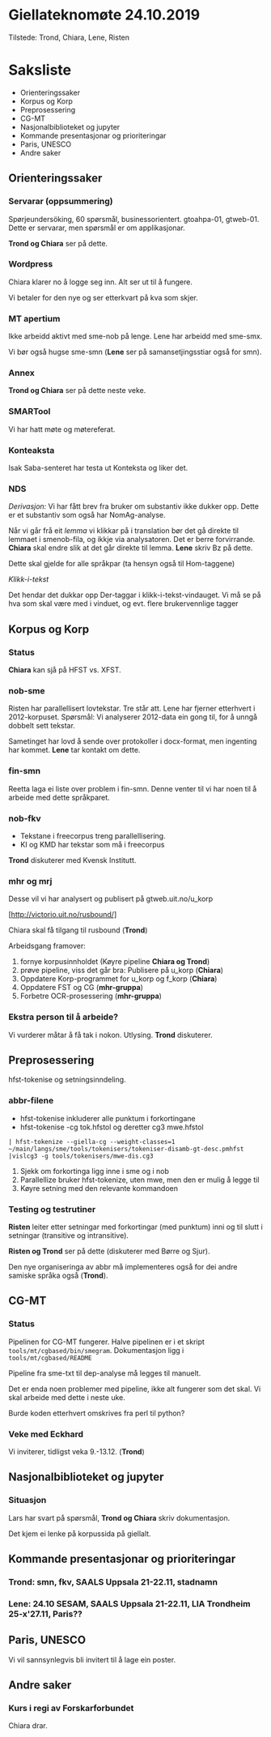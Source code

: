 # Giellateknomøte 24.10.2019

Tilstede: Trond, Chiara, Lene, Risten

# Saksliste
* Orienteringssaker
* Korpus og Korp
* Preprosessering
* CG-MT
* Nasjonalbiblioteket og jupyter
* Kommande presentasjonar og prioriteringar
* Paris, UNESCO
* Andre saker

## Orienteringssaker

###  Servarar (oppsummering)

Spørjeundersöking, 60 spørsmål, businessorientert.
gtoahpa-01, gtweb-01. Dette er servarar, men spørsmål er om applikasjonar.

**Trond og Chiara** ser på dette.

###  Wordpress

Chiara klarer no å logge seg inn. Alt ser ut til å fungere.

Vi betaler for den nye og ser etterkvart på kva som skjer.

###  MT apertium

Ikke arbeidd aktivt med sme-nob på lenge. Lene har arbeidd med sme-smx.

Vi bør også hugse sme-smn (**Lene** ser på samansetjingsstiar også for smn).

### Annex

**Trond og Chiara** ser på dette neste veke.

### SMARTool

Vi har hatt møte og møtereferat.

### Konteaksta

Isak Saba-senteret har testa ut Konteksta og liker det.

### NDS

*Derivasjon:*
Vi har fått brev fra bruker om substantiv ikke dukker opp. Dette er et substantiv som også har NomAg-analyse.  

Når vi går frå eit *lemma* vi klikkar på i translation bør det gå direkte til lemmaet i smenob-fila, og ikkje via analysatoren. Det er berre forvirrande. **Chiara** skal endre slik at det går direkte til lemma. **Lene** skriv Bz på dette.

Dette skal gjelde for alle språkpar (ta hensyn også til Hom-taggene)

*Klikk-i-tekst*

Det hendar det dukkar opp Der-taggar i klikk-i-tekst-vindauget. Vi må se på hva som skal være med i vinduet, og evt. flere brukervennlige tagger

## Korpus og Korp

###  Status 
**Chiara** kan sjå på HFST vs. XFST.

###  nob-sme 
Risten har parallellisert lovtekstar. Tre står att. Lene har fjerner etterhvert i 2012-korpuset. Spørsmål: Vi analyserer 2012-data ein gong til, for å unngå dobbelt sett tekstar.

Sametinget har lovd å sende over protokoller i docx-format, men ingenting har kommet. **Lene** tar kontakt om dette.

###  fin-smn

Reetta laga ei liste over problem i fin-smn. Denne venter til vi har noen til å arbeide med dette språkparet.

###  nob-fkv

* Tekstane i freecorpus treng parallellisering.
* KI og KMD har tekstar som må i freecorpus

**Trond** diskuterer med Kvensk Institutt.

###  mhr og mrj

Desse vil vi har analysert og publisert på gtweb.uit.no/u_korp

[http://victorio.uit.no/rusbound/]

Chiara skal få tilgang til rusbound (**Trond**)

Arbeidsgang framover:

1. fornye korpusinnholdet (Køyre pipeline **Chiara og Trond**)
1. prøve pipeline, viss det går bra: Publisere på u_korp (**Chiara**)
1. Oppdatere Korp-programmet for u_korp og f_korp (**Chiara**)
1. Oppdatere FST og CG (**mhr-gruppa**)
1. Forbetre OCR-prosessering  (**mhr-gruppa**)

###  Ekstra person til å arbeide?

Vi vurderer måtar å få tak i nokon. Utlysing. **Trond** diskuterer.

## Preprosessering

hfst-tokenise og setningsinndeling.

###  abbr-filene

* hfst-tokenise inkluderer alle punktum i forkortingane
* hfst-tokenise -cg tok.hfstol og deretter cg3 mwe.hfstol

```
| hfst-tokenize --giella-cg --weight-classes=1 ~/main/langs/sme/tools/tokenisers/tokeniser-disamb-gt-desc.pmhfst |vislcg3 -g tools/tokenisers/mwe-dis.cg3 
```

1. Sjekk om forkortinga ligg inne i sme og i nob
1. Parallellize bruker hfst-tokenize, uten mwe, men den er mulig å legge til
1. Køyre setning med den relevante kommandoen

###  Testing og testrutiner

**Risten** leiter etter setningar med forkortingar (med punktum) inni og til slutt i setningar (transitive og intransitive). 

**Risten og Trond** ser på dette (diskuterer med Børre og Sjur).

Den nye organiseringa av abbr må implementeres også for dei andre samiske språka også (**Trond**).

## CG-MT

###  Status
Pipelinen for CG-MT fungerer. Halve pipelinen er i et skript  `tools/mt/cgbased/bin/smegram`. Dokumentasjon ligg i  `tools/mt/cgbased/README`

Pipeline fra sme-txt til dep-analyse må legges til manuelt.

Det er enda noen problemer med pipeline, ikke alt fungerer som det skal. Vi skal arbeide med dette i neste uke.

Burde koden etterhvert omskrives fra perl til python?

###  Veke med Eckhard

Vi inviterer, tidligst veka 9.-13.12. (**Trond**)

## Nasjonalbiblioteket og jupyter

###  Situasjon
Lars har svart på spørsmål, **Trond og Chiara** skriv dokumentasjon.

Det kjem ei lenke på korpussida på giellalt.

## Kommande presentasjonar og prioriteringar
###  Trond: smn, fkv, SAALS Uppsala 21-22.11, stadnamn
###  Lene: 24.10 SESAM, SAALS Uppsala 21-22.11, LIA Trondheim 25-x'27.11, Paris??

## Paris, UNESCO

Vi vil sannsynlegvis bli invitert til å lage ein poster.

## Andre saker

### Kurs i regi av Forskarforbundet

Chiara drar.

